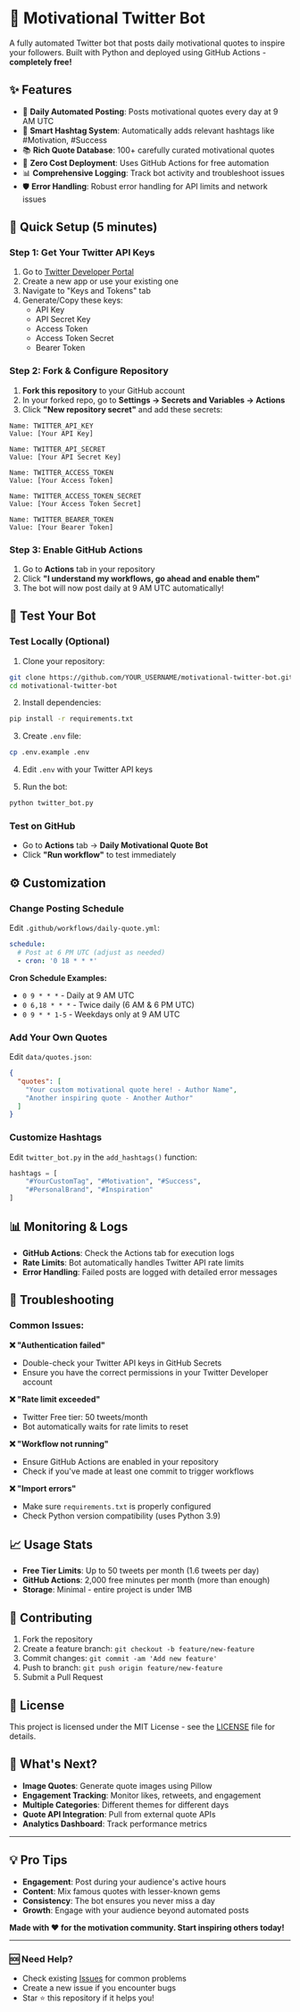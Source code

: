 # 🤖 Motivational Twitter Bot

A fully automated Twitter bot that posts daily motivational quotes to inspire your followers. Built with Python and deployed using GitHub Actions - **completely free!**

## ✨ Features

- 🔄 **Daily Automated Posting**: Posts motivational quotes every day at 9 AM UTC
- 🎯 **Smart Hashtag System**: Automatically adds relevant hashtags like #Motivation, #Success
- 📚 **Rich Quote Database**: 100+ carefully curated motivational quotes
- 🚀 **Zero Cost Deployment**: Uses GitHub Actions for free automation
- 📊 **Comprehensive Logging**: Track bot activity and troubleshoot issues
- 🛡️ **Error Handling**: Robust error handling for API limits and network issues

## 🚀 Quick Setup (5 minutes)

### Step 1: Get Your Twitter API Keys

1. Go to [Twitter Developer Portal](https://developer.twitter.com/en/portal/dashboard)
2. Create a new app or use your existing one
3. Navigate to "Keys and Tokens" tab
4. Generate/Copy these keys:
   - API Key
   - API Secret Key
   - Access Token
   - Access Token Secret
   - Bearer Token

### Step 2: Fork & Configure Repository

1. **Fork this repository** to your GitHub account
2. In your forked repo, go to **Settings → Secrets and Variables → Actions**
3. Click **"New repository secret"** and add these secrets:

```
Name: TWITTER_API_KEY
Value: [Your API Key]

Name: TWITTER_API_SECRET  
Value: [Your API Secret Key]

Name: TWITTER_ACCESS_TOKEN
Value: [Your Access Token]

Name: TWITTER_ACCESS_TOKEN_SECRET
Value: [Your Access Token Secret]

Name: TWITTER_BEARER_TOKEN
Value: [Your Bearer Token]
```

### Step 3: Enable GitHub Actions

1. Go to **Actions** tab in your repository
2. Click **"I understand my workflows, go ahead and enable them"**
3. The bot will now post daily at 9 AM UTC automatically!

## 🧪 Test Your Bot

### Test Locally (Optional)

1. Clone your repository:
```bash
git clone https://github.com/YOUR_USERNAME/motivational-twitter-bot.git
cd motivational-twitter-bot
```

2. Install dependencies:
```bash
pip install -r requirements.txt
```

3. Create `.env` file:
```bash
cp .env.example .env
```

4. Edit `.env` with your Twitter API keys

5. Run the bot:
```bash
python twitter_bot.py
```

### Test on GitHub

- Go to **Actions** tab → **Daily Motivational Quote Bot**
- Click **"Run workflow"** to test immediately

## ⚙️ Customization

### Change Posting Schedule

Edit `.github/workflows/daily-quote.yml`:

```yaml
schedule:
  # Post at 6 PM UTC (adjust as needed)
  - cron: '0 18 * * *'
```

**Cron Schedule Examples:**
- `0 9 * * *` - Daily at 9 AM UTC
- `0 6,18 * * *` - Twice daily (6 AM & 6 PM UTC)  
- `0 9 * * 1-5` - Weekdays only at 9 AM UTC

### Add Your Own Quotes

Edit `data/quotes.json`:

```json
{
  "quotes": [
    "Your custom motivational quote here! - Author Name",
    "Another inspiring quote - Another Author"
  ]
}
```

### Customize Hashtags

Edit `twitter_bot.py` in the `add_hashtags()` function:

```python
hashtags = [
    "#YourCustomTag", "#Motivation", "#Success", 
    "#PersonalBrand", "#Inspiration"
]
```

## 📊 Monitoring & Logs

- **GitHub Actions**: Check the Actions tab for execution logs
- **Rate Limits**: Bot automatically handles Twitter API rate limits
- **Error Handling**: Failed posts are logged with detailed error messages

## 🔧 Troubleshooting

### Common Issues:

**❌ "Authentication failed"**
- Double-check your Twitter API keys in GitHub Secrets
- Ensure you have the correct permissions in your Twitter Developer account

**❌ "Rate limit exceeded"** 
- Twitter Free tier: 50 tweets/month
- Bot automatically waits for rate limits to reset

**❌ "Workflow not running"**
- Ensure GitHub Actions are enabled in your repository
- Check if you've made at least one commit to trigger workflows

**❌ "Import errors"**
- Make sure `requirements.txt` is properly configured
- Check Python version compatibility (uses Python 3.9)

## 📈 Usage Stats

- **Free Tier Limits**: Up to 50 tweets per month (1.6 tweets per day)
- **GitHub Actions**: 2,000 free minutes per month (more than enough)
- **Storage**: Minimal - entire project is under 1MB

## 🤝 Contributing

1. Fork the repository
2. Create a feature branch: `git checkout -b feature/new-feature`
3. Commit changes: `git commit -am 'Add new feature'`
4. Push to branch: `git push origin feature/new-feature`
5. Submit a Pull Request

## 📜 License

This project is licensed under the MIT License - see the [LICENSE](LICENSE) file for details.

## 🎯 What's Next?

- **Image Quotes**: Generate quote images using Pillow
- **Engagement Tracking**: Monitor likes, retweets, and engagement
- **Multiple Categories**: Different themes for different days
- **Quote API Integration**: Pull from external quote APIs
- **Analytics Dashboard**: Track performance metrics

---

## 💡 Pro Tips

- **Engagement**: Post during your audience's active hours
- **Content**: Mix famous quotes with lesser-known gems
- **Consistency**: The bot ensures you never miss a day
- **Growth**: Engage with your audience beyond automated posts

**Made with ❤️ for the motivation community. Start inspiring others today!** 

---

### 🆘 Need Help?

- Check existing [Issues](../../issues) for common problems
- Create a new issue if you encounter bugs
- Star ⭐ this repository if it helps you!